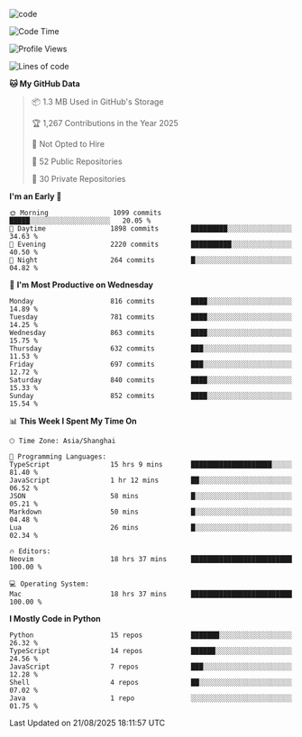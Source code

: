 
<!--
**liuyaanng/liuyaanng** is a ✨ _special_ ✨ repository because its `README.md` (this file) appears on your GitHub profile.

Here are some ideas to get you started:

- 🔭 I’m currently working on ...
- 🌱 I’m currently learning ...
- 👯 I’m looking to collaborate on ...
- 🤔 I’m looking for help with ...
- 💬 Ask me about ...
- 📫 How to reach me: ...
- 😄 Pronouns: ...
- ⚡ Fun fact: ...
-->


![code](https://cdn.jsdelivr.net/gh/liuyaanng/liuyaanng@1.0/code.gif) 

<!--START_SECTION:waka-->
![Code Time](http://img.shields.io/badge/Code%20Time-1%2C815%20hrs%2047%20mins-blue)

![Profile Views](http://img.shields.io/badge/Profile%20Views-0-blue)

![Lines of code](https://img.shields.io/badge/From%20Hello%20World%20I%27ve%20Written-26.4%20million%20lines%20of%20code-blue)

**🐱 My GitHub Data** 

> 📦 1.3 MB Used in GitHub's Storage 
 > 
> 🏆 1,267 Contributions in the Year 2025
 > 
> 🚫 Not Opted to Hire
 > 
> 📜 52 Public Repositories 
 > 
> 🔑 30 Private Repositories 
 > 
**I'm an Early 🐤** 

```text
🌞 Morning                1099 commits        █████░░░░░░░░░░░░░░░░░░░░   20.05 % 
🌆 Daytime                1898 commits        █████████░░░░░░░░░░░░░░░░   34.63 % 
🌃 Evening                2220 commits        ██████████░░░░░░░░░░░░░░░   40.50 % 
🌙 Night                  264 commits         █░░░░░░░░░░░░░░░░░░░░░░░░   04.82 % 
```
📅 **I'm Most Productive on Wednesday** 

```text
Monday                   816 commits         ████░░░░░░░░░░░░░░░░░░░░░   14.89 % 
Tuesday                  781 commits         ████░░░░░░░░░░░░░░░░░░░░░   14.25 % 
Wednesday                863 commits         ████░░░░░░░░░░░░░░░░░░░░░   15.75 % 
Thursday                 632 commits         ███░░░░░░░░░░░░░░░░░░░░░░   11.53 % 
Friday                   697 commits         ███░░░░░░░░░░░░░░░░░░░░░░   12.72 % 
Saturday                 840 commits         ████░░░░░░░░░░░░░░░░░░░░░   15.33 % 
Sunday                   852 commits         ████░░░░░░░░░░░░░░░░░░░░░   15.54 % 
```


📊 **This Week I Spent My Time On** 

```text
🕑︎ Time Zone: Asia/Shanghai

💬 Programming Languages: 
TypeScript               15 hrs 9 mins       ████████████████████░░░░░   81.40 % 
JavaScript               1 hr 12 mins        ██░░░░░░░░░░░░░░░░░░░░░░░   06.52 % 
JSON                     58 mins             █░░░░░░░░░░░░░░░░░░░░░░░░   05.21 % 
Markdown                 50 mins             █░░░░░░░░░░░░░░░░░░░░░░░░   04.48 % 
Lua                      26 mins             █░░░░░░░░░░░░░░░░░░░░░░░░   02.34 % 

🔥 Editors: 
Neovim                   18 hrs 37 mins      █████████████████████████   100.00 % 

💻 Operating System: 
Mac                      18 hrs 37 mins      █████████████████████████   100.00 % 
```

**I Mostly Code in Python** 

```text
Python                   15 repos            ███████░░░░░░░░░░░░░░░░░░   26.32 % 
TypeScript               14 repos            ██████░░░░░░░░░░░░░░░░░░░   24.56 % 
JavaScript               7 repos             ███░░░░░░░░░░░░░░░░░░░░░░   12.28 % 
Shell                    4 repos             ██░░░░░░░░░░░░░░░░░░░░░░░   07.02 % 
Java                     1 repo              ░░░░░░░░░░░░░░░░░░░░░░░░░   01.75 % 
```




 Last Updated on 21/08/2025 18:11:57 UTC
<!--END_SECTION:waka-->
